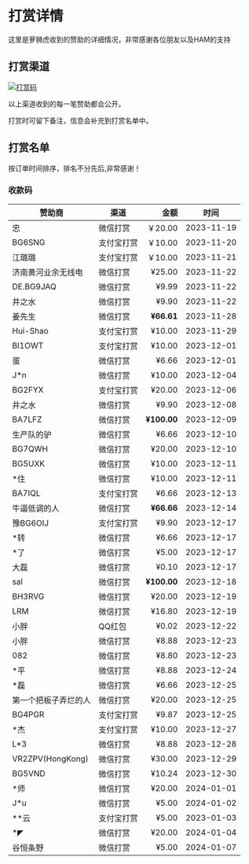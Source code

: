 # 打赏详情

这里是萝狮虎收到的赞助的详细情况，非常感谢各位朋友以及HAM的支持

## 打赏渠道

[![打赏码](https://github.com/losehu/uv-k5-firmware-chinese/blob/main/payment/show.png)](https://github.com/losehu/uv-k5-firmware-chinese/blob/main/payment/payment-codes.md)

以上渠道收到的每一笔赞助都会公开。

打赏时可留下备注，信息会补充到打赏名单中。

## 打赏名单

按订单时间排序，排名不分先后,非常感谢！

### 收款码

| 赞助商              | 渠道    |          金额 | 时间         |
|------------------|-------|------------:|------------|
| 忠                | 微信打赏  |      ￥20.00 | 2023-11-19 |
| BG6SNG           | 支付宝打赏 |      ￥10.00 | 2023-11-20 |
| 江璐璐              | 支付宝打赏 |      ￥10.00 | 2023-11-21 |
| 济南黄河业余无线电        | 微信打赏  |      ¥25.00 | 2023-11-22 |
| DE.BG9JAQ        | 微信打赏  |       ¥9.99 | 2023-11-22 |
| 井之水              | 微信打赏  |       ¥9.90 | 2023-11-22 |
| 姜先生              | 微信打赏  |  **¥66.61** | 2023-11-28 |
| Hui-Shao         | 支付宝打赏 |      ¥10.00 | 2023-11-29 |
| BI1OWT           | 支付宝打赏 |      ¥10.00 | 2023-12-01 |
| 蛋                | 微信打赏  |       ¥6.66 | 2023-12-01 |
| J*n              | 微信打赏  |      ¥10.00 | 2023-12-04 |
| BG2FYX           | 支付宝打赏 |      ¥20.00 | 2023-12-06 |
| 井之水              | 微信打赏  |       ¥9.90 | 2023-12-08 |
| BA7LFZ           | 微信打赏  | **¥100.00** | 2023-12-09 |
| 生产队的驴            | 微信打赏  |       ¥6.66 | 2023-12-10 |
| BG7QWH           | 微信打赏  |      ¥20.00 | 2023-12-10 |
| BG5UXK           | 微信打赏  |      ¥10.00 | 2023-12-11 |
| *住               | 微信打赏  |      ¥10.00 | 2023-12-11 |
| BA7IQL           | 支付宝打赏 |       ¥6.66 | 2023-12-13 |
| 牛逼低调的人           | 微信打赏  |  **¥66.66** | 2023-12-14 |
| 豫BG6OIJ          | 支付宝打赏 |       ¥9.90 | 2023-12-17 |
| *转               | 微信打赏  |       ¥6.66 | 2023-12-17 |
| *了               | 微信打赏  |       ¥5.00 | 2023-12-17 |
| 大磊               | 微信打赏  |       ¥0.10 | 2023-12-17 |
| sal              | 微信打赏  | **¥100.00** | 2023-12-18 |
| BH3RVG           | 微信打赏  |      ¥20.00 | 2023-12-19 |
| LRM              | 微信打赏  |      ¥16.80 | 2023-12-19 |
| 小胖               | QQ红包  |       ¥0.02 | 2023-12-22 |
| 小胖               | 微信打赏  |       ¥8.88 | 2023-12-23 |
| 082              | 微信打赏  |       ¥8.80 | 2023-12-23 |
| *平               | 微信打赏  |       ¥8.88 | 2023-12-24 |
| *磊               | 微信打赏  |       ¥6.66 | 2023-12-25 |
| 第一个把板子弄烂的人       | 微信打赏  |      ¥20.00 | 2023-12-25 |
| BG4PGR           | 支付宝打赏 |       ¥9.87 | 2023-12-25 |
| *杰               | 支付宝打赏 |      ¥10.00 | 2023-12-27 |
| L*3              | 微信打赏  |       ¥8.88 | 2023-12-28 |
| VR2ZPV(HongKong) | 微信打赏  |      ¥30.00 | 2023-12-29 |
| BG5VND           | 微信打赏  |      ¥10.24 | 2023-12-30 |
| *师               | 微信打赏  |      ¥20.00 | 2024-01-01 |
| J*u              | 微信打赏  |       ¥5.00 | 2024-01-02 |
| **云              | 支付宝打赏 |       ¥5.00 | 2023-01-03 |
| *◤               | 微信打赏  |      ¥20.00 | 2024-01-04 |
| 谷恒条野             | 微信打赏  |       ¥5.00 | 2024-01-07 |













